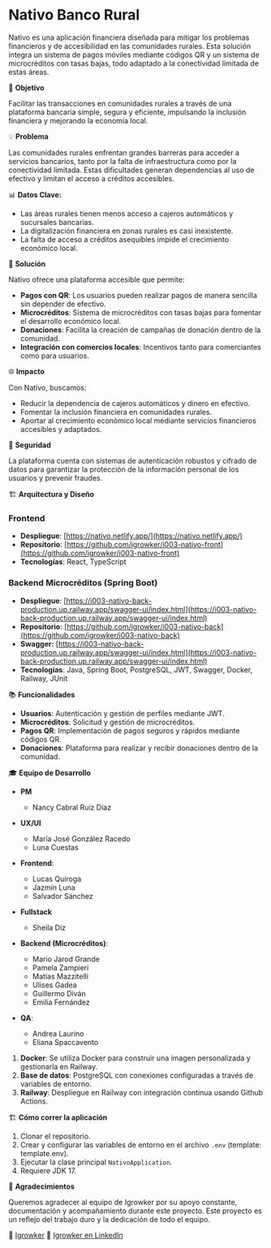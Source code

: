 # Nativo Banco Rural

Nativo es una aplicación financiera diseñada para mitigar los problemas financieros y de accesibilidad en las comunidades rurales. Esta solución integra un sistema de pagos móviles mediante códigos QR y un sistema de microcréditos con tasas bajas, todo adaptado a la conectividad limitada de estas áreas.

🚀 **Objetivo**

Facilitar las transacciones en comunidades rurales a través de una plataforma bancaria simple, segura y eficiente, impulsando la inclusión financiera y mejorando la economía local.

💡 **Problema**

Las comunidades rurales enfrentan grandes barreras para acceder a servicios bancarios, tanto por la falta de infraestructura como por la conectividad limitada. Estas dificultades generan dependencias al uso de efectivo y limitan el acceso a créditos accesibles.

📊 **Datos Clave:**

- Las áreas rurales tienen menos acceso a cajeros automáticos y sucursales bancarias.
- La digitalización financiera en zonas rurales es casi inexistente.
- La falta de acceso a créditos asequibles impide el crecimiento económico local.

🔧 **Solución**

Nativo ofrece una plataforma accesible que permite:
- **Pagos con QR**: Los usuarios pueden realizar pagos de manera sencilla sin depender de efectivo.
- **Microcréditos**: Sistema de microcréditos con tasas bajas para fomentar el desarrollo económico local.
- **Donaciones**: Facilita la creación de campañas de donación dentro de la comunidad.
- **Integración con comercios locales**: Incentivos tanto para comerciantes como para usuarios.

🌐 **Impacto**

Con Nativo, buscamos:
- Reducir la dependencia de cajeros automáticos y dinero en efectivo.
- Fomentar la inclusión financiera en comunidades rurales.
- Aportar al crecimiento económico local mediante servicios financieros accesibles y adaptados.

🔐 **Seguridad**

La plataforma cuenta con sistemas de autenticación robustos y cifrado de datos para garantizar la protección de la información personal de los usuarios y prevenir fraudes.

🏗️ **Arquitectura y Diseño**

### Frontend
- **Despliegue**: [https://nativo.netlify.app/](https://nativo.netlify.app/)
- **Repositorio**: [https://github.com/igrowker/i003-nativo-front](https://github.com/igrowker/i003-nativo-front)
- **Tecnologías**: React, TypeScript

### Backend Microcréditos (Spring Boot)
- **Despliegue**: [https://i003-nativo-back-production.up.railway.app/swagger-ui/index.html](https://i003-nativo-back-production.up.railway.app/swagger-ui/index.html)
- **Repositorio**: [https://github.com/igrowker/i003-nativo-back](https://github.com/igrowker/i003-nativo-back)
- **Swagger:** [https://i003-nativo-back-production.up.railway.app/swagger-ui/index.html](https://i003-nativo-back-production.up.railway.app/swagger-ui/index.html)
- **Tecnologías**: Java, Spring Boot, PostgreSQL, JWT, Swagger, Docker, Railway, JUnit

📚 **Funcionalidades**

- **Usuarios**: Autenticación y gestión de perfiles mediante JWT.
- **Microcréditos**: Solicitud y gestión de microcréditos.
- **Pagos QR**: Implementación de pagos seguros y rápidos mediante códigos QR.
- **Donaciones**: Plataforma para realizar y recibir donaciones dentro de la comunidad.

🎓 **Equipo de Desarrollo**

- **PM**
  - Nancy Cabral Ruiz Diaz

- **UX/UI**
  - María José González Racedo
  - Luna Cuestas
       
- **Frontend**: 
  - Lucas Quiroga
  - Jazmín Luna
  - Salvador Sánchez

- **Fullstack**
  - Sheila Diz 

- **Backend (Microcréditos)**: 
  - Mario Jarod Grande
  - Pamela Zampieri
  - Matías Mazzitelli
  - Ulises Gadea
  - Guillermo Diván
  - Emilia Fernández

- **QA**:
  - Andrea Laurino
  - Eliana Spaccavento


1. **Docker**: Se utiliza Docker para construir una imagen personalizada y gestionarla en Railway.
2. **Base de datos**: PostgreSQL con conexiones configuradas a través de variables de entorno.
3. **Railway**: Despliegue en Railway con integración continua usando Github Actions.

🏗️ **Cómo correr la aplicación**

1. Clonar el repositorio.
2. Crear y configurar las variables de entorno en el archivo `.env` (template: template.env).
3. Ejecutar la clase principal `NativoApplication`.
4. Requiere JDK 17.

🎉 **Agradecimientos**

Queremos agradecer al equipo de Igrowker por su apoyo constante, documentación y acompañamiento durante este proyecto. Este proyecto es un reflejo del trabajo duro y la dedicación de todo el equipo.

🚀 [Igrowker](https://igrowker.com/)
🚀 [Igrowker en LinkedIn](https://www.linkedin.com/company/igrowker/)

